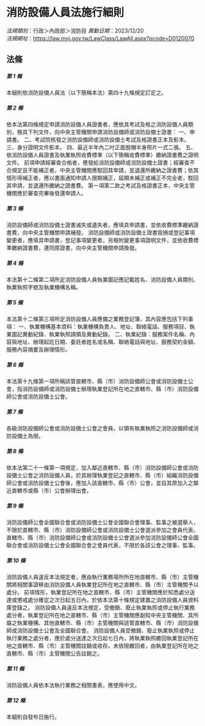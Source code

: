 # 消防設備人員法施行細則

*法規類別*：行政＞內政部＞消防目
*異動日期*：2023/12/20  
*法規網址*：https://law.moj.gov.tw/LawClass/LawAll.aspx?pcode=D0120070



## 法條
##### 第 1 條
本細則依消防設備人員法（以下簡稱本法）第四十九條規定訂定之。

##### 第 2 條
依本法第四條規定申請消防設備人員證書者，應依其考試及格之消防設備人員類別，檢具下列文件，向中央主管機關申請消防設備師或消防設備士證書：
一、申請書。
二、考試院核發之消防設備師或消防設備士考試及格證書正本及影本。
三、身分證明文件影本。
四、最近半年內二吋正面脫帽半身照片一式二張。
五、依消防設備人員證書及執業執照收費標準（以下簡稱收費標準）繳納證書費之證明文件。
前項申請經審查合格者，應發給消防設備師或消防設備士證書；經審查不合規定且不能補正者，中央主管機關應駁回其申請，並退還所繳納之證書費；依其情形得補正者，應以書面通知申請人限期補正，屆期未補正或補正不完全者，駁回其申請，並退還所繳納之證書費。
第一項第二款之考試及格證書正本，中央主管機關應於審查完畢後發還申請人。

##### 第 3 條
消防設備師或消防設備士證書滅失或遺失者，應填具申請書，並依收費標準繳納證書費，向中央主管機關申請補發。
消防設備師或消防設備士證書毀損或登記事項變更者，應填具申請書，登記事項變更者，另檢附變更事項證明文件，並依收費標準繳納證書費，連同原證書，向中央主管機關申請換發。

##### 第 4 條
本法第十二條第二項所定消防設備人員執業圖記應記載姓名、消防設備人員類別、執業執照字號及執業機構名稱。

##### 第 5 條
本法第十二條第三項所定消防設備人員應備之業務登記簿，其內容應包括下列事項：
一、執業機構基本資料：執業機構負責人、地址、聯絡電話、服務項目、執業圖記異動紀錄、執業執照請領及異動紀錄。
二、執業紀錄：服務案件名稱、內容與地址、辦理起訖日期、委託者姓名或名稱、聯絡電話與地址、服務契約金額、服務內容摘要及辦理情形。

##### 第 6 條
本法第十九條第一項所稱該管直轄市、縣（市）消防設備師公會或消防設備士公會，指消防設備師或消防設備士辦理執業登記所在地之直轄市、縣（市）消防設備師公會或消防設備士公會。

##### 第 7 條
各級消防設備師公會或消防設備士公會之會員，以領有執業執照之消防設備師或消防設備士為限。

##### 第 8 條
依本法第二十一條第一項規定，加入鄰近直轄市、縣（市）消防設備師公會或消防設備士公會之消防設備人員，於其辦理執業登記之直轄市、縣（市）組織消防設備師公會或消防設備士公會後，應加入該直轄市、縣（市）公會，並自其原加入之鄰近直轄市或縣（市）公會辦理出會。

##### 第 9 條
消防設備師公會全國聯合會或消防設備士公會全國聯合會理事、監事之被選舉人，不限於直轄市、縣（市）消防設備師公會或消防設備士公會選派參加之會員代表。
直轄市、縣（市）消防設備師公會或消防設備士公會選派參加消防設備師公會全國聯合會或消防設備士公會全國聯合會之會員代表，不限於各該公會之理事、監事。

##### 第 10 條
消防設備人員違反本法規定者，應由執行業務場所所在地直轄市、縣（市）主管機關將相關事證移由消防設備人員執業登記所在地之直轄市、縣（市）主管機關予以處分。
前項情形，執業登記所在地之直轄市、縣（市）主管機關應於知悉處分送達或懲戒處分確定之次日起五日內，於依本法第十條規定建置之消防設備人員資料庫登錄之。
消防設備人員違反本法規定，受撤銷、廢止執業執照或停止執行業務處分者，執業登記所在地之直轄市、縣（市）主管機關應副知中央主管機關、其所屬之執業機構、其他直轄市、縣（市）主管機關與該管直轄市、縣（市）消防設備師或消防設備士公會及全國聯合會。
消防設備人員受撤銷、廢止執業執照或停止執行業務之處分者，應於處分送達之次日起七日內，將執業執照繳回執業登記所在地之直轄市、縣（市）主管機關註銷或收存。未依限繳回者，由執業登記所在地之直轄市、縣（市）主管機關公告註銷之。

##### 第 11 條
消防設備人員依本法執行業務之相關書表，應使用中文。

##### 第 12 條
本細則自發布日施行。


